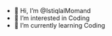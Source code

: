 - 👋 Hi, I’m @IstiqlalMomand
- 👀 I’m interested in Coding
- 🌱 I’m currently learning Coding


<!---
IstiqlalMomand/IstiqlalMomand is a ✨ special ✨ repository because its `README.md` (this file) appears on your GitHub profile.
You can click the Preview link to take a look at your changes.
--->
